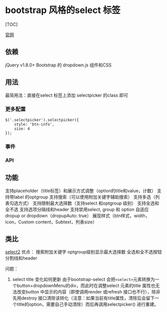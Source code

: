 # bootstrap 风格的select 标签
[TOC]

[官网](http://silviomoreto.github.io/bootstrap-select/)

## 依赖
jQuery v1.8.0+
Bootstrap 的 dropdown.js 组件和CSS

## 用法
最简用法：直接在select 标签上添加 selectpicker 的class 即可

### 更多配置
```
$('.selectpicker').selectpicker({
	style: 'btn-info',
 	size: 4
});
```

### 事件

### API

## 功能
支持placeholder（title标签）和展示方式调整（option的title和value，计数）
支持带label 的optgroup
支持搜索（可以使用附加关键字辅助搜索）
支持多选（列表勾选方式）
支持限制最大选择数（支持select 和optgroup 级别）
支持全选和全不选
支持选项分隔线和header
支持禁用select, group 和 option
自适应dropup or dropdown（dropupAuto: true）
展现样式（btn样式，width，icon，Custom content，Subtext，列表size）

## 类比
[select2](../jQuery/select2.md)
优点：
搜索附加关键字
optgroup级别显示最大选择数
全选和全不选按钮
分割线和header

问题：
1. select title 变化如何更新
由于bootstrap-select 会把`<select>`元素转换为一个button+dropdownMenu的div，而此时在调整select 元素的title 属性也无法改变button 中显示的内容（即使调用render 或refresh 接口也不行），除非先用destroy 接口清除该转化（注意：如果当前有title属性，清除后会留下一个title的option，需要自己手动清除）而后再调用selectpicker() 进行重建。
